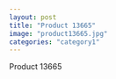 ```yaml
---
layout: post
title: "Product 13665"
image: "product13665.jpg"
categories: "category1"
---
```

Product 13665
